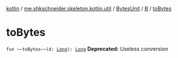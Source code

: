 [kotlin](../../../index.md) / [me.shkschneider.skeleton.kotlin.util](../../index.md) / [BytesUnit](../index.md) / [B](index.md) / [toBytes](./to-bytes.md)

# toBytes

`fun ~~toBytes~~(d: `[`Long`](https://kotlinlang.org/api/latest/jvm/stdlib/kotlin/-long/index.html)`): `[`Long`](https://kotlinlang.org/api/latest/jvm/stdlib/kotlin/-long/index.html)
**Deprecated:** Useless conversion

